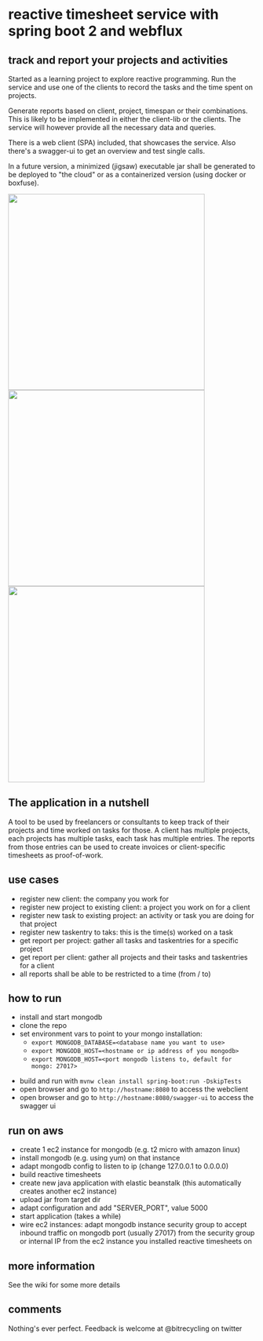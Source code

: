 # reactive timesheet service with spring boot 2 and webflux
##  track and report your projects and activities  

Started as a learning project to explore reactive programming. Run the service and
use one of the clients to record the tasks and the time spent on projects.

Generate reports based on client, project, timespan or their combinations. This is likely to be
implemented in either the client-lib or the clients. The service will however provide all the
necessary data and queries.

There is a web client (SPA) included, that showcases the service. Also there's a swagger-ui to get an overview
and test single calls.

In a future version, a minimized (jigsaw) executable jar shall be generated to be deployed to "the cloud" or as a
containerized version (using docker or boxfuse). 

<img src="https://raw.githubusercontent.com/bitrecycling/reactive-timesheets-service/develop/readme/Screenshot_dashboard.png" width="400" />
<img src="https://raw.githubusercontent.com/bitrecycling/reactive-timesheets-service/develop/readme/Screenshot_track_time.png" width="400" />    
<img src="https://raw.githubusercontent.com/bitrecycling/reactive-timesheets-service/develop/readme/Screenshot_report.png" width="400" />    

## The application in a nutshell
A tool to be used by freelancers or consultants to keep track of their projects and time worked on tasks for those.
A client has multiple projects, each projects has multiple tasks, each task has multiple entries. The reports from those entries can be used to create invoices or client-specific timesheets as proof-of-work. 

## use cases
- register new client: the company you work for
- register new project to existing client: a project you work on for a client
- register new task to existing project: an activity or task you are doing for that project
- register new taskentry to taks: this is the time(s) worked on a task
- get report per project: gather all tasks and taskentries for a specific project
- get report per client: gather all projects and their tasks and taskentries for a client
- all reports shall be able to be restricted to a time (from / to) 

## how to run
+ install and start mongodb
+ clone the repo
+ set environment vars to point to your mongo installation:
   + `export MONGODB_DATABASE=<database name you want to use>`
   + `export MONGODB_HOST=<hostname or ip address of you mongodb>`
   + `export MONGODB_HOST=<port mongodb listens to, default for mongo: 27017>`
- build and run with `mvnw clean install spring-boot:run -DskipTests`
- open browser and go to `http://hostname:8080` to access the webclient
- open browser and go to `http://hostname:8080/swagger-ui` to access the swagger ui

## run on aws
+ create 1 ec2 instance for mongodb (e.g. t2 micro with amazon linux)
+ install mongodb (e.g. using yum) on that instance
+ adapt mongodb config to listen to ip (change 127.0.0.1 to 0.0.0.0)
+ build reactive timesheets
+ create new java application with elastic beanstalk (this automatically creates another ec2 instance)
+ upload jar from target dir
+ adapt configuration and add "SERVER_PORT", value 5000
+ start application (takes a while)
+ wire ec2 instances: adapt mongodb instance security group to accept inbound traffic on mongodb port (usually 27017)
from the security group or internal IP from the ec2 instance you installed reactive timesheets on 

## more information
See the wiki for some more details

## comments 
Nothing's ever perfect. Feedback is welcome at @bitrecycling on twitter